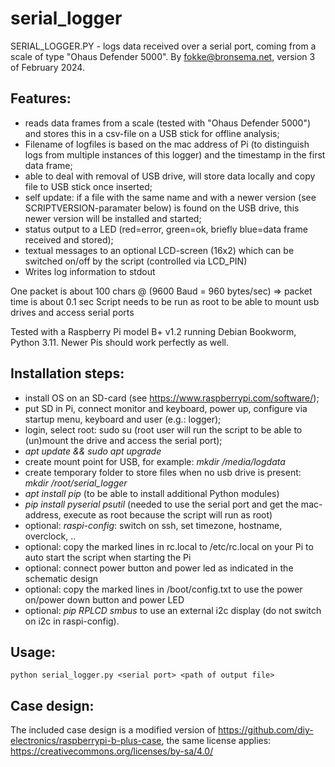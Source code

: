 # serial_logger

SERIAL_LOGGER.PY - logs data received over a serial port, coming from a scale of type "Ohaus Defender 5000".
By fokke@bronsema.net, version 3 of February 2024.

## Features:
- reads data frames from a scale (tested with "Ohaus Defender 5000") and stores this in a csv-file on a USB stick for offline analysis;
- Filename of logfiles is based on the mac address of Pi (to distinguish logs from multiple instances of this logger) and the timestamp in the first data frame;
- able to deal with removal of USB drive, will store data locally and copy file to USB stick once inserted;
- self update: if a file with the same name and with a newer version (see SCRIPTVERSION-paramater below) is found on the USB drive, this newer version will be installed and started;
- status output to a LED (red=error, green=ok, briefly blue=data frame received and stored);
- textual messages to an optional LCD-screen (16x2) which can be switched on/off by the script (controlled via LCD_PIN)
- Writes log information to stdout

One packet is about 100 chars @ (9600 Baud = 960 bytes/sec) => packet time is about 0.1 sec
Script needs to be run as root to be able to mount usb drives and access serial ports

Tested with a Raspberry Pi model B+ v1.2 running Debian Bookworm, Python 3.11.  Newer Pis should work perfectly as well.

## Installation steps:
- install OS on an SD-card (see https://www.raspberrypi.com/software/); 
- put SD in Pi, connect monitor and keyboard, power up, configure via startup menu, keyboard and user (e.g.: logger);
- login, select root: sudo su (root user will run the script to be able to (un)mount the drive and access the serial port);
- *apt update && sudo apt upgrade*
- create mount point for USB, for example: *mkdir /media/logdata*
- create temporary folder to store files when no usb drive is present: *mkdir /root/serial_logger*
- *apt install pip* (to be able to install additional Python modules)
- *pip install pyserial psutil* (needed to use the serial port and get the mac-address, execute as root because the script will run as root)
- optional: *raspi-config*: switch on ssh, set timezone, hostname, overclock, .. 
- optional: copy the marked lines in rc.local to /etc/rc.local on your Pi to auto start the script when starting the Pi
- optional: connect power button and power led as indicated in the schematic design
- optional: copy the marked lines in /boot/config.txt to use the power on/power down button and power LED
- optional: *pip RPLCD smbus* to use an external i2c display (do not switch on i2c in raspi-config).  

## Usage:

    python serial_logger.py <serial port> <path of output file>

## Case design:
The included case design is a modified version of https://github.com/diy-electronics/raspberrypi-b-plus-case, 
the same license applies: https://creativecommons.org/licenses/by-sa/4.0/
